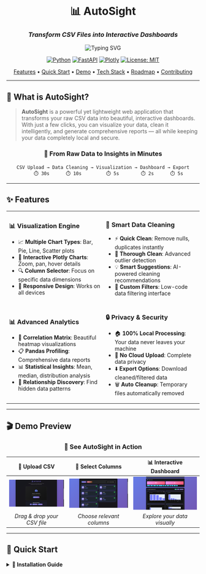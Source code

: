 <div align="center">

# 📊 AutoSight
### *Transform CSV Files into Interactive Dashboards*

<img src="https://readme-typing-svg.herokuapp.com?font=Fira+Code&size=22&duration=3000&pause=1000&color=2E86AB&center=true&vCenter=true&width=600&lines=CSV+to+Dashboard+Converter;Interactive+Data+Visualization;One-Click+Data+Cleaning;Correlation+Analysis+%26+Profiling" alt="Typing SVG" />

[![Python](https://img.shields.io/badge/python-3.10+-blue.svg?style=for-the-badge&logo=python&logoColor=white)](https://python.org)
[![FastAPI](https://img.shields.io/badge/FastAPI-Backend-00C7B7?style=for-the-badge&logo=fastapi&logoColor=white)](https://fastapi.tiangolo.com/)
[![Plotly](https://img.shields.io/badge/Plotly-Visualization-3F4F75?style=for-the-badge&logo=plotly&logoColor=white)](https://plotly.com/)
[![License: MIT](https://img.shields.io/badge/License-MIT-yellow.svg?style=for-the-badge)](https://opensource.org/licenses/MIT)

<p align="center">
  <a href="#-features">Features</a> •
  <a href="#-quick-start">Quick Start</a> •
  <a href="#-demo">Demo</a> •
  <a href="#-tech-stack">Tech Stack</a> •
  <a href="#-roadmap">Roadmap</a> •
  <a href="#-contributing">Contributing</a>
</p>

---

</div>

## 🎯 What is AutoSight?

> **AutoSight** is a powerful yet lightweight web application that transforms your raw CSV data into beautiful, interactive dashboards. With just a few clicks, you can visualize your data, clean it intelligently, and generate comprehensive reports — all while keeping your data completely local and secure.

<div align="center">

### 🚀 **From Raw Data to Insights in Minutes**

```
CSV Upload → Data Cleaning → Visualization → Dashboard → Export
    ⏱️ 30s      ⏱️ 10s         ⏱️ 5s        ⏱️ 2s      ⏱️ 5s
```

</div>

---

## ✨ Features

<table>
<tr>
<td width="50%">

### 📊 **Visualization Engine**
- 📈 **Multiple Chart Types**: Bar, Pie, Line, Scatter plots
- 🎨 **Interactive Plotly Charts**: Zoom, pan, hover details
- 🔍 **Column Selector**: Focus on specific data dimensions
- 📱 **Responsive Design**: Works on all devices

</td>
<td width="50%">

### 🧼 **Smart Data Cleaning**
- ⚡ **Quick Clean**: Remove nulls, duplicates instantly
- 🔬 **Thorough Clean**: Advanced outlier detection
- 💡 **Smart Suggestions**: AI-powered cleaning recommendations
- 🎯 **Custom Filters**: Low-code data filtering interface

</td>
</tr>
<tr>
<td width="50%">

### 📊 **Advanced Analytics**
- 🧮 **Correlation Matrix**: Beautiful heatmap visualizations
- 📋 **Pandas Profiling**: Comprehensive data reports
- 📊 **Statistical Insights**: Mean, median, distribution analysis
- 🔗 **Relationship Discovery**: Find hidden data patterns

</td>
<td width="50%">

### 🔒 **Privacy & Security**
- 🏠 **100% Local Processing**: Your data never leaves your machine
- 🚫 **No Cloud Upload**: Complete data privacy
- ⬇️ **Export Options**: Download cleaned/filtered data
- 🗑️ **Auto Cleanup**: Temporary files automatically removed

</td>
</tr>
</table>

---

## 🎬 Demo Preview

<div align="center">

### 📸 **See AutoSight in Action**

| 📁 **Upload CSV** | 🎯 **Select Columns** | 📊 **Interactive Dashboard** |
|:-----------------:|:---------------------:|:----------------------------:|
| ![Upload](demo/upload.png) | ![Select](demo/select_columns.png) | ![Dashboard](demo/dashboard.png) |
| *Drag & drop your CSV file* | *Choose relevant columns* | *Explore your data visually* |

</div>

---

## 🚀 Quick Start

<details>
<summary><b>🔧 Installation Guide</b></summary>

### Prerequisites
- Python 3.10 or higher
- Git

### Step-by-Step Setup

```bash
# 1️⃣ Clone the repository
git clone https://github.com/dhritikrishna/AutoSight.git
cd AutoSight

# 2️⃣ Create virtual environment (recommended)
python -m venv venv

# 3️⃣ Activate virtual environment
# On Windows:
venv\Scripts\activate
# On macOS/Linux:
source venv/bin/activate

# 4️⃣ Install dependencies
pip install -r requirements.txt

# 5️⃣ Launch the application
uvicorn main:app --reload